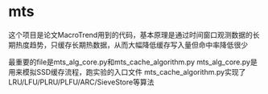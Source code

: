# mts

这个项目是论文MacroTrend用到的代码，基本原理是通过时间窗口观测数据的长期热度趋势，只缓存长期热数据，从而大幅降低缓存写入量但命中率降低很少

最重要的file是mts_alg_core.py和mts_cache_algorithm.py
mts_alg_core.py是用来模拟SSD缓存流程，跑实验的入口文件
mts_cache_algorithm.py实现了LRU/LFU/PLRU/PLFU/ARC/SieveStore等算法

